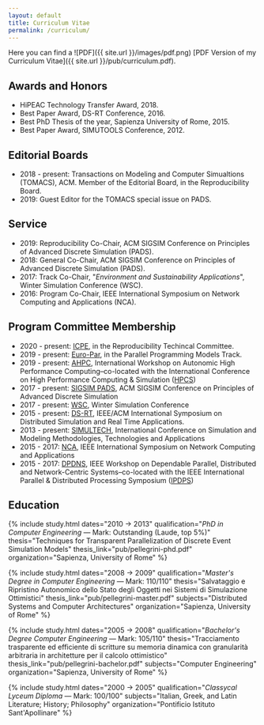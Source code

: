 ```yaml
---
layout: default
title: Curriculum Vitae
permalink: /curriculum/
---
```



Here you can find a
![PDF]({{ site.url }}/images/pdf.png)
[PDF Version of my Curriculum Vitae]({{ site.url }}/pub/curriculum.pdf).


## Awards and Honors

* HiPEAC Technology Transfer Award, 2018.
* Best Paper Award, DS-RT Conference, 2016.
* Best PhD Thesis of the year, Sapienza University of Rome, 2015.
* Best Paper Award, SIMUTOOLS Conference, 2012.

## Editorial Boards

* 2018 - present: Transactions on Modeling and Computer Simualtions (TOMACS), ACM. Member of the Editorial Board, in the Reproducibility Board.
* 2019: Guest Editor for the TOMACS special issue on PADS.

## Service

* 2019: Reproducibility Co-Chair, ACM SIGSIM Conference on Principles of Advanced Discrete Simulation (PADS).
* 2018: General Co-Chair, ACM SIGSIM Conference on Principles of Advanced Discrete Simulation (PADS).
* 2017: Track Co-Chair, "<em>Environment and Sustainability Applications</em>", Winter Simulation Conference (WSC).
* 2016: Program Co-Chair, IEEE International Symposium on Network Computing and Applications (NCA).

## Program Committee Membership

* 2020 - present: [ICPE](https://icpe2019.spec.org/),  in the Reproducibility Techincal Committee.
* 2019 - present: [Euro-Par](http://www.europar.org/), in the Parallel Programming Models Track.
* 2019 - present: [AHPC](http://hpcs2019.cisedu.info/2-conference/workshops/workshop09-ahpc), International Workshop on Autonomic High Performance Computing–co-located with the International Conference on High Performance Computing & Simulation ([HPCS](http://hpcs2019.cisedu.info/))
* 2017 - present: [SIGSIM PADS](http://www.acm-sigsim-pads.org/), ACM SIGSIM Conference on Principles of Advanced Discrete Simulation
* 2017 - present: [WSC](http://informs-sim.org/), Winter Simulation Conference
* 2015 - present: [DS-RT](http://ds-rt.com/), IEEE/ACM International Symposium on Distributed Simulation and Real Time Applications.
* 2013 - present: [SIMULTECH](http://www.simultech.org/), International Conference on Simulation and Modeling Methodologies, Technologies and Applications
* 2015 - 2017: [NCA](http://www.ieee-nca.org/), IEEE International Symposium on Network Computing and Applications
* 2015 - 2017:  [DPDNS](http://www.iti.uni-luebeck.de/DPDNS16/), IEEE Workshop on Dependable Parallel, Distributed and Network-Centric Systems–co-located with the IEEE International Parallel & Distributed Processing Symposium ([IPDPS](http://www.ipdps.org/))

## Education

{% include study.html dates="2010 &rarr; 2013"
                      qualification="<em>PhD in Computer Engineering</em> &mdash; Mark: Outstanding (Laude, top 5%)"
                      thesis="Techniques for Transparent Parallelization of Discrete Event Simulation Models"
                      thesis_link="pub/pellegrini-phd.pdf"
                      organization="Sapienza, University of Rome"  %}

{% include study.html dates="2008 &rarr; 2009"
                      qualification="<em>Master's Degree in Computer Engineering</em> &mdash; Mark: 110/110"
                      thesis="Salvataggio e Ripristino Autonomico dello Stato degli Oggetti nei Sistemi di Simulazione Ottimistici"
                      thesis_link="pub/pellegrini-master.pdf"
                      subjects="Distributed Systems and Computer Architectures"
                      organization="Sapienza, University of Rome"  %}

{% include study.html dates="2005 &rarr; 2008"
                      qualification="<em>Bachelor's Degree Computer Engineering</em> &mdash; Mark: 105/110"
                      thesis="Tracciamento trasparente ed efficiente di scritture su memoria dinamica con granularità arbitraria in architetture per il calcolo ottimistico"
                      thesis_link="pub/pellegrini-bachelor.pdf"
                      subjects="Computer Engineering"
                      organization="Sapienza, University of Rome"  %}

{% include study.html dates="2000 &rarr; 2005"
                      qualification="<em>Classycal Lyceum Diploma</em> &mdash; Mark: 100/100"
                      subjects="Italian, Greek, and Latin Literature; History; Philosophy"
                      organization="Pontificio Istituto Sant'Apollinare"  %}
